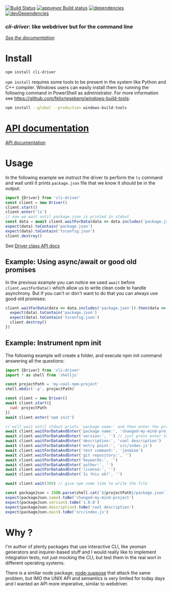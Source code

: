 [![Build Status](https://travis-ci.org/cancerberoSgx/cli-driver.png?branch=master)](https://travis-ci.org/cancerberoSgx/cli-driver) [![appveyor Build status](https://ci.appveyor.com/api/projects/status/w3ynfan159ejobkv/branch/master?svg=true)](https://ci.appveyor.com/project/cancerberoSgx/cli-driver/branch/master) [![dependencies](https://david-dm.org/cancerberosgx/cli-driver/status.svg)](https://david-dm.org/cancerberosgx/cli-driver?path=packages/cli-driver) [![devDependencies](https://david-dm.org/cancerberosgx/cli-driver/dev-status.svg)](https://david-dm.org/cancerberosgx/cli-driver-dev?path=packages/cli-driver#info=devDependencies)


### *cli-driver*: like webdriver but for the command line


*[See the documentation](https://cancerberosgx.github.io/cli-driver/index.html)*


# Install

```sh
npm install cli-driver
```

`npm install` requires some tools to be present in the system like Python and C++ compiler. Windows users can easily install them by running the following command in PowerShell as administrator. For more information see https://github.com/felixrieseberg/windows-build-tools: 

```sh
npm install --global --production windows-build-tools
```

# [API documentation](https://cancerberosgx.github.io/cli-driver/CliDriver.html)

[API documentation](https://cancerberosgx.github.io/cli-driver/CliDriver.html)


# Usage

In the following example we instruct the driver to perform the `ls` command and wait until it prints `package.json` file that we know it should be in the output:

```js
import {Driver} from 'cli-driver'
const client = new Driver()
client.start()
client.enter('ls')
// now we wait until package.json is printed in stdout
const data = await client.waitForData(data => data.includes('package.json'))
expect(data).toContain('package.json')
expect(data).toContain('tsconfig.json')
client.destroy()
```

See [Driver class API docs](https://cancerberosgx.github.io/cli-driver/CliDriver.html)


## Example: Using async/await or good old promises

In the previous example you can notice we used `await` before `client.waitForData()` which allow us to write clean code to handle asynchrony. But if you can't or don't want to do that you can always use good old promises:

```js
client.waitForData(data => data.includes('package.json')).then(data => {
  expect(data).toContain('package.json')
  expect(data).toContain('tsconfig.json')
  client.destroy()
})

```


## Example: Instrument npm init

The following example will create a folder, and execute npm init command answering all the questions:

```js
import {Driver} from 'cli-driver'
import * as shell from 'shelljs'

const projectPath = 'my-cool-npm-project'
shell.mkdir('-p', projectPath)

const client = new Driver()
await client.start({
  cwd: projectPath
})
await client.enter('npm init')

// will wait until stdout prints 'package name:' and then enter the project name 'changed-my-mind-project'
await client.waitForDataAndEnter('package name:', 'changed-my-mind-project')
await client.waitForDataAndEnter('version:', '') // just press enter to use default version (1.0.0)
await client.waitForDataAndEnter('description:', 'cool description')
await client.waitForDataAndEnter('entry point:', 'src/index.js')
await client.waitForDataAndEnter('test command:', 'jasmine')
await client.waitForDataAndEnter('git repository:', '')
await client.waitForDataAndEnter('keywords:', '')
await client.waitForDataAndEnter('author:', '')
await client.waitForDataAndEnter('license:', '')
await client.waitForDataAndEnter('Is this ok?', '')

await client.wait(300) // give npm some time to write the file

const packageJson = JSON.parse(shell.cat(`${projectPath}/package.json`))
expect(packageJson.name).toBe('changed-my-mind-project')
expect(packageJson.version).toBe('1.0.0')
expect(packageJson.description).toBe('cool description')
expect(packageJson.main).toBe('src/index.js')

```

# Why ?

I'm author of plenty packages that use interactive CLI, like yeoman generators and inquirer-based stuff and I would really like to implement integration tests, not just mocking the CLI, but test them in the real worl in different operating systems. 

There is a similar node package, [node-suppose](https://github.com/jprichardson/node-suppose) that attack the same problem, but IMO the UNIX API and semantics is very limited for today days and I wanted an API more imperative, similar to webdriver. 